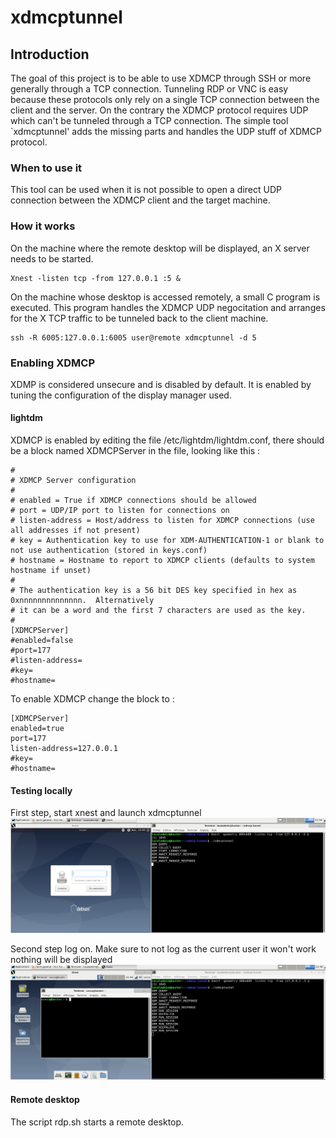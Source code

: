 # xdmcptunnel

## Introduction

The goal of this project is to be able to use XDMCP through SSH or more generally through a TCP connection. Tunneling RDP or VNC is easy because these protocols only rely on a single TCP connection between the client and the server. On the contrary the XDMCP protocol requires UDP which can't be tunneled through a TCP connection. The simple tool `xdmcptunnel' adds the missing parts and handles the UDP stuff of XDMCP protocol.

### When to use it

This tool can be used when it is not possible to open a direct UDP connection between the XDMCP client and the target machine. 


### How it works

On the machine where the remote desktop will be displayed, an X server needs to be started.
````
Xnest -listen tcp -from 127.0.0.1 :5 &
````

On the machine whose desktop is accessed remotely, a small C program is executed. This program handles the XDMCP UDP negocitation and arranges for the X TCP traffic to be tunneled back to the client machine.
````
ssh -R 6005:127.0.0.1:6005 user@remote xdmcptunnel -d 5 
````

### Enabling XDMCP

XDMP is considered unsecure and is disabled by default. It is enabled by tuning the configuration of the display manager used.

#### lightdm

XDMCP is enabled by editing the file /etc/lightdm/lightdm.conf, there should be a block named XDMCPServer in the file, looking like this :
````
#
# XDMCP Server configuration
#
# enabled = True if XDMCP connections should be allowed
# port = UDP/IP port to listen for connections on
# listen-address = Host/address to listen for XDMCP connections (use all addresses if not present)
# key = Authentication key to use for XDM-AUTHENTICATION-1 or blank to not use authentication (stored in keys.conf)
# hostname = Hostname to report to XDMCP clients (defaults to system hostname if unset)
#
# The authentication key is a 56 bit DES key specified in hex as 0xnnnnnnnnnnnnnn.  Alternatively
# it can be a word and the first 7 characters are used as the key.
#
[XDMCPServer]
#enabled=false
#port=177
#listen-address=
#key=
#hostname=
````

To enable XDMCP change the block to :
````
[XDMCPServer]
enabled=true
port=177
listen-address=127.0.0.1
#key=
#hostname=
````

#### Testing locally

First step, start xnest and launch xdmcptunnel
![alt text](xnest-1.png)

Second step log on. Make sure to not log as the current user it won't work nothing will be displayed
![alt text](xnest-2.png)


#### Remote desktop

The script rdp.sh starts a remote desktop.



